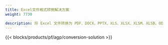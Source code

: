 ```yaml
---
title: Excel文件格式转换解决方案 
weight: 7730

description: 将 Excel 文件转换为 PDF、DOCX、PPTX、XLS、XLSX、XLSM、XLSB、ODS、CSV、TSV、HTML、JPG、BMP、PNG、SVG、TIFF、XPS、MHTML 和 Markdown。
---
```

{{< blocks/products/pf/agp/conversion-solution >}} 
